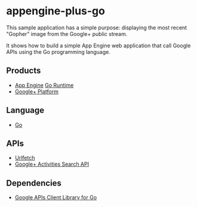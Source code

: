 # appengine-plus-go

This sample application has a simple purpose: displaying the most
recent "Gopher" image from the Google+ public stream.

It shows how to build a simple App Engine web application that call
Google APIs using the Go programming language.

## Products
- [App Engine][1] [Go Runtime][2]
- [Google+ Platform][3]

## Language
- [Go][4]

## APIs
- [Urlfetch][5]
- [Google+ Activities Search API][6]

## Dependencies
- [Google APIs Client Library for Go][7]

[1]: https://developers.google.com/appengine
[2]: https://developers.google.com/appengine/docs/go/overview
[3]: https://developers.google.com/+/
[4]: http://golang.org
[5]: https://developers.google.com/appengine/docs/python/urlfetch
[6]: https://developers.google.com/+/api/latest/activities/search
[7]: https://code.google.com/p/google-api-go-client/
